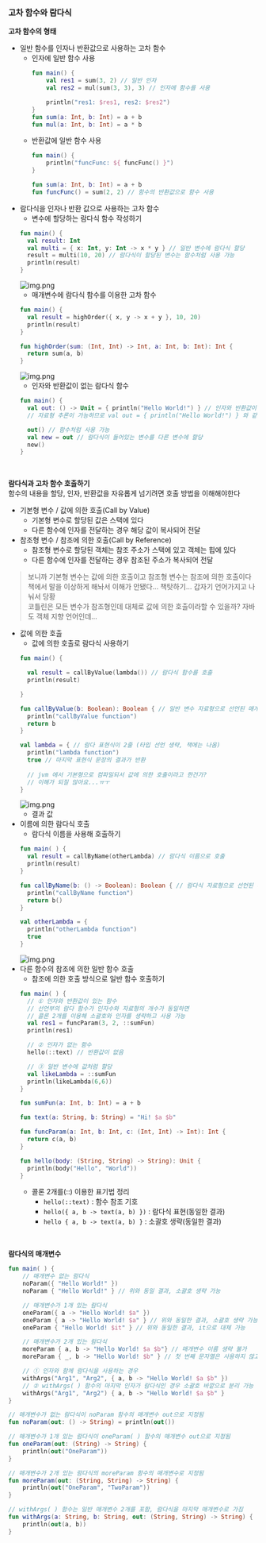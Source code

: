 ### 고차 함수와 람다식

**고차 함수의 형태**

- 일반 함수를 인자나 반환값으로 사용하는 고차 함수
  - 인자에 일반 함수 사용
    ```kotlin
    fun main() {
        val res1 = sum(3, 2) // 일반 인자
        val res2 = mul(sum(3, 3), 3) // 인자에 함수를 사용

        println("res1: $res1, res2: $res2")
    }
    fun sum(a: Int, b: Int) = a + b
    fun mul(a: Int, b: Int) = a * b

    ```
  - 반환값에 일반 함수 사용
    ```kotlin
    fun main() {
        println("funcFunc: ${ funcFunc() }")
    }

    fun sum(a: Int, b: Int) = a + b
    fun funcFunc() = sum(2, 2) // 함수의 반환값으로 함수 사용
    ```
- 람다식을 인자나 반환 값으로 사용하는 고차 함수
  - 변수에 할당하는 람다식 함수 작성하기
  ```kotlin
  fun main() {
    val result: Int
    val multi = { x: Int, y: Int -> x * y } // 일반 변수에 람다식 할당
    result = multi(10, 20) // 람다식이 할당된 변수는 함수처럼 사용 가능
    println(result)
  }
  ```
  ![img.png](static/img2.png)
  - 매개변수에 람다식 함수를 이용한 고차 함수
  ```kotlin
  fun main() {
    val result = highOrder({ x, y -> x + y }, 10, 20)
    println(result)
  }

  fun highOrder(sum: (Int, Int) -> Int, a: Int, b: Int): Int {
    return sum(a, b)
  }
  ```
  ![img.png](static/img3.png)
  - 인자와 반환값이 없는 람다식 함수
  ```kotlin
  fun main() {
    val out: () -> Unit = { println("Hello World!") } // 인자와 반환값이 없는 람다식의 선언
    // 자료형 추론이 가능하므로 val out = { println("Hello World!") } 와 같이 생략 가능

    out() // 함수처럼 사용 가능
    val new = out // 람다식이 들어있는 변수를 다른 변수에 할당
    new()
  }
  ```

<br>

**람다식과 고차 함수 호출하기**<br>
함수의 내용을 할당, 인자, 반환값을 자유롭게 넘기려면 호출 방법을 이해해야한다
- 기본형 변수 / 값에 의한 호출(Call by Value)
  - 기본형 변수로 할당된 값은 스택에 있다
  - 다른 함수에 인자를 전달하는 경우 해당 값이 복사되어 전달
- 참조형 변수 / 참조에 의한 호출(Call by Reference)
  - 참조형 변수로 할당된 객체는 참조 주소가 스택에 있고 객체는 힙에 있다
  - 다른 함수에 인자를 전달하는 경우 참조된 주소가 복사되어 전달

> 보니까 기본형 변수는 값에 의한 호출이고 참조형 변수는 참조에 의한 호출이다 <br>
> 책에서 말을 이상하게 해놔서 이해가 안됐다... 책탓하기... 갑자기 언어가지고 나눠서 당황<br>
> 코틀린은 모든 변수가 참조형인데 대체로 값에 의한 호출이라할 수 있을까? 자바도 객체 지향 언어인데... 

- 값에 의한 호출
  - 값에 의한 호출로 람다식 사용하기
  ```kotlin
  fun main() {

    val result = callByValue(lambda()) // 람다식 함수를 호출
    println(result)

  }

  fun callByValue(b: Boolean): Boolean { // 일반 변수 자료형으로 선언된 매개변수
    println("callByValue function")
    return b
  }
  
  val lambda = { // 람다 표현식이 2줄 (타입 선언 생략, 책에는 나옴)
    println("lambda function")
    true // 마지막 표현식 문장의 결과가 반환
    
    // jvm 에서 기본형으로 컴파일되서 값에 의한 호출이라고 한건가?
    // 이해가 되질 않아요...ㅠㅜ
  }
  ```
  ![img.png](static/img4.png)
  - 결과 값 
- 이름에 의한 람다식 호출
  - 람다식 이름을 사용해 호출하기
  ```kotlin
  fun main( ) {
    val result = callByName(otherLambda) // 람다식 이름으로 호출
    println(result)
  }

  fun callByName(b: () -> Boolean): Boolean { // 람다식 자료형으로 선언된 매개변수
    println("callByName function")
    return b()
  }
  
  val otherLambda = {
    println("otherLambda function")
    true
  }
  ```
  ![img.png](static/img6.png)
- 다른 함수의 참조에 의한 일반 함수 호출
  - 참조에 의한 호출 방식으로 일반 함수 호출하기
  ```kotlin
  fun main( ) {
    // ① 인자와 반환값이 있는 함수
    // 선언부의 람다 함수가 인자수와 자료형의 개수가 동일하면
    // 콜론 2개를 이용해 소괄호와 인자를 생략하고 사용 가능
    val res1 = funcParam(3, 2, ::sumFun)
    println(res1)

    // ② 인자가 없는 함수
    hello(::text) // 반환값이 없음

    // ③ 일반 변수에 값처럼 할당
    val likeLambda = ::sumFun
    println(likeLambda(6,6))
  }
  
  fun sumFun(a: Int, b: Int) = a + b
  
  fun text(a: String, b: String) = "Hi! $a $b"
  
  fun funcParam(a: Int, b: Int, c: (Int, Int) -> Int): Int {
    return c(a, b)
  }
  
  fun hello(body: (String, String) -> String): Unit {
    println(body("Hello", "World"))
  }
  ```
  - 콜론 2개를(::) 이용한 표기법 정리
    - `hello(::text)` : 함수 참조 기호
    - `hello({ a, b -> text(a, b) })` : 람다식 표현(동일한 결과)
    - `hello { a, b -> text(a, b) }` : 소괄호 생략(동일한 결과)

<br>

**람다식의 매개변수**
```kotlin
fun main( ) {
    // 매개변수 없는 람다식
    noParam({ "Hello World!" })
    noParam { "Hello World!" } // 위와 동일 결과, 소괄호 생략 가능

    // 매개변수가 1개 있는 람다식
    oneParam({ a -> "Hello World! $a" })
    oneParam { a -> "Hello World! $a" } // 위와 동일한 결과, 소괄호 생략 가능
    oneParam { "Hello World! $it" } // 위와 동일한 결과, it으로 대체 가능

    // 매개변수가 2개 있는 람다식
    moreParam { a, b -> "Hello World! $a $b"} // 매개변수 이름 생략 불가
    moreParam { _, b -> "Hello World! $b" } // 첫 번째 문자열은 사용하지 않고 생략

    // ① 인자와 함께 람다식을 사용하는 경우
    withArgs("Arg1", "Arg2", { a, b -> "Hello World! $a $b" })
    // ② withArgs( ) 함수의 마지막 인자가 람다식인 경우 소괄호 바깥으로 분리 가능
    withArgs("Arg1", "Arg2") { a, b -> "Hello World! $a $b" }
}

// 매개변수가 없는 람다식이 noParam 함수의 매개변수 out으로 지정됨
fun noParam(out: () -> String) = println(out())

// 매개변수가 1개 있는 람다식이 oneParam( ) 함수의 매개변수 out으로 지정됨
fun oneParam(out: (String) -> String) {
    println(out("OneParam"))
}

// 매개변수가 2개 있는 람다식의 moreParam 함수의 매개변수로 지정됨
fun moreParam(out: (String, String) -> String) {
    println(out("OneParam", "TwoParam"))
}

// withArgs( ) 함수는 일반 매개변수 2개를 포함, 람다식을 마지막 매개변수로 가짐
fun withArgs(a: String, b: String, out: (String, String) -> String) {
    println(out(a, b))
}
```
